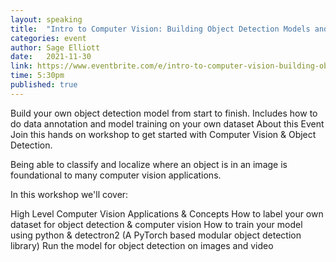 ```yaml
---
layout: speaking
title:  "Intro to Computer Vision: Building Object Detection Models and Datasets"
categories: event
author: Sage Elliott
date:   2021-11-30
link: https://www.eventbrite.com/e/intro-to-computer-vision-building-object-detection-models-and-datasets-tickets-205189636727?aff=SageSocial
time: 5:30pm
published: true
---
```


Build your own object detection model from start to finish. Includes how to do data annotation and model training on your own dataset
About this Event
Join this hands on workshop to get started with Computer Vision & Object Detection.

Being able to classify and localize where an object is in an image is foundational to many computer vision applications.

In this workshop we'll cover:

High Level Computer Vision Applications & Concepts
How to label your own dataset for object detection & computer vision
How to train your model using python & detectron2 (A PyTorch based modular object detection library)
Run the model for object detection on images and video